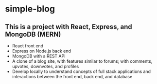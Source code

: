 # simple-blog
## This is a project with React, Express, and MongoDB (MERN)
- React front end
- Express on Node.js back end
- MongoDB with a REST API
- A clone of a blog site, with features similar to forums; with comments, upvotes, downvotes, and profiles
- Develop locally to understand concepts of full stack applications and interactions between the front end, back end, and database
